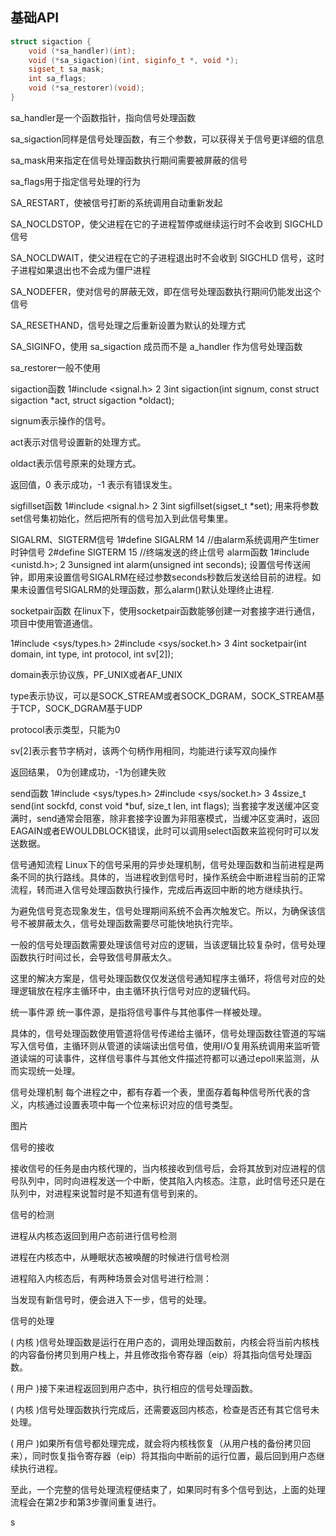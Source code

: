 ## 基础API
```cpp
struct sigaction {
    void (*sa_handler)(int);
    void (*sa_sigaction)(int, siginfo_t *, void *);
    sigset_t sa_mask;
    int sa_flags;
    void (*sa_restorer)(void);
}
```


sa_handler是一个函数指针，指向信号处理函数

sa_sigaction同样是信号处理函数，有三个参数，可以获得关于信号更详细的信息

sa_mask用来指定在信号处理函数执行期间需要被屏蔽的信号

sa_flags用于指定信号处理的行为

SA_RESTART，使被信号打断的系统调用自动重新发起

SA_NOCLDSTOP，使父进程在它的子进程暂停或继续运行时不会收到 SIGCHLD 信号

SA_NOCLDWAIT，使父进程在它的子进程退出时不会收到 SIGCHLD 信号，这时子进程如果退出也不会成为僵尸进程

SA_NODEFER，使对信号的屏蔽无效，即在信号处理函数执行期间仍能发出这个信号

SA_RESETHAND，信号处理之后重新设置为默认的处理方式

SA_SIGINFO，使用 sa_sigaction 成员而不是 a_handler 作为信号处理函数

sa_restorer一般不使用

sigaction函数
1#include <signal.h>
2
3int sigaction(int signum, const struct sigaction *act, struct sigaction *oldact);


signum表示操作的信号。

act表示对信号设置新的处理方式。

oldact表示信号原来的处理方式。

返回值，0 表示成功，-1 表示有错误发生。

sigfillset函数
1#include <signal.h>
2
3int sigfillset(sigset_t *set);
用来将参数set信号集初始化，然后把所有的信号加入到此信号集里。

SIGALRM、SIGTERM信号
1#define SIGALRM  14     //由alarm系统调用产生timer时钟信号
2#define SIGTERM  15     //终端发送的终止信号
alarm函数
1#include <unistd.h>;
2
3unsigned int alarm(unsigned int seconds);
设置信号传送闹钟，即用来设置信号SIGALRM在经过参数seconds秒数后发送给目前的进程。如果未设置信号SIGALRM的处理函数，那么alarm()默认处理终止进程.

socketpair函数
在linux下，使用socketpair函数能够创建一对套接字进行通信，项目中使用管道通信。

1#include <sys/types.h>
2#include <sys/socket.h>
3
4int socketpair(int domain, int type, int protocol, int sv[2]);


domain表示协议族，PF_UNIX或者AF_UNIX

type表示协议，可以是SOCK_STREAM或者SOCK_DGRAM，SOCK_STREAM基于TCP，SOCK_DGRAM基于UDP

protocol表示类型，只能为0

sv[2]表示套节字柄对，该两个句柄作用相同，均能进行读写双向操作

返回结果， 0为创建成功，-1为创建失败

send函数
1#include <sys/types.h>
2#include <sys/socket.h>
3
4ssize_t send(int sockfd, const void *buf, size_t len, int flags);
当套接字发送缓冲区变满时，send通常会阻塞，除非套接字设置为非阻塞模式，当缓冲区变满时，返回EAGAIN或者EWOULDBLOCK错误，此时可以调用select函数来监视何时可以发送数据。

信号通知流程
Linux下的信号采用的异步处理机制，信号处理函数和当前进程是两条不同的执行路线。具体的，当进程收到信号时，操作系统会中断进程当前的正常流程，转而进入信号处理函数执行操作，完成后再返回中断的地方继续执行。

为避免信号竞态现象发生，信号处理期间系统不会再次触发它。所以，为确保该信号不被屏蔽太久，信号处理函数需要尽可能快地执行完毕。

一般的信号处理函数需要处理该信号对应的逻辑，当该逻辑比较复杂时，信号处理函数执行时间过长，会导致信号屏蔽太久。

这里的解决方案是，信号处理函数仅仅发送信号通知程序主循环，将信号对应的处理逻辑放在程序主循环中，由主循环执行信号对应的逻辑代码。

统一事件源
统一事件源，是指将信号事件与其他事件一样被处理。

具体的，信号处理函数使用管道将信号传递给主循环，信号处理函数往管道的写端写入信号值，主循环则从管道的读端读出信号值，使用I/O复用系统调用来监听管道读端的可读事件，这样信号事件与其他文件描述符都可以通过epoll来监测，从而实现统一处理。

信号处理机制
每个进程之中，都有存着一个表，里面存着每种信号所代表的含义，内核通过设置表项中每一个位来标识对应的信号类型。

图片

信号的接收

接收信号的任务是由内核代理的，当内核接收到信号后，会将其放到对应进程的信号队列中，同时向进程发送一个中断，使其陷入内核态。注意，此时信号还只是在队列中，对进程来说暂时是不知道有信号到来的。

信号的检测

进程从内核态返回到用户态前进行信号检测

进程在内核态中，从睡眠状态被唤醒的时候进行信号检测

进程陷入内核态后，有两种场景会对信号进行检测：

当发现有新信号时，便会进入下一步，信号的处理。

信号的处理

( 内核 )信号处理函数是运行在用户态的，调用处理函数前，内核会将当前内核栈的内容备份拷贝到用户栈上，并且修改指令寄存器（eip）将其指向信号处理函数。

( 用户 )接下来进程返回到用户态中，执行相应的信号处理函数。

( 内核 )信号处理函数执行完成后，还需要返回内核态，检查是否还有其它信号未处理。

( 用户 )如果所有信号都处理完成，就会将内核栈恢复（从用户栈的备份拷贝回来），同时恢复指令寄存器（eip）将其指向中断前的运行位置，最后回到用户态继续执行进程。

至此，一个完整的信号处理流程便结束了，如果同时有多个信号到达，上面的处理流程会在第2步和第3步骤间重复进行。

s
